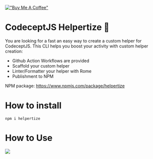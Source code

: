 [!["Buy Me A Coffee"](https://www.buymeacoffee.com/assets/img/custom_images/orange_img.png)](https://www.buymeacoffee.com/peternguyew)

# CodeceptJS Helpertize 🚀

You are looking for a fast an easy way to create a custom helper for CodeceptJS. This CLI helps you boost your activity with custom helper creation:
- Github Action Workflows are provided
- Scaffold your custom helper
- Linter/Formatter your helper with Rome
- Publishment to NPM

NPM package: <https://www.npmjs.com/package/helpertize>

# How to install

````
npm i helpertize
````

# How to Use
![](http://g.recordit.co/o5S6xOx1w7.gif)
